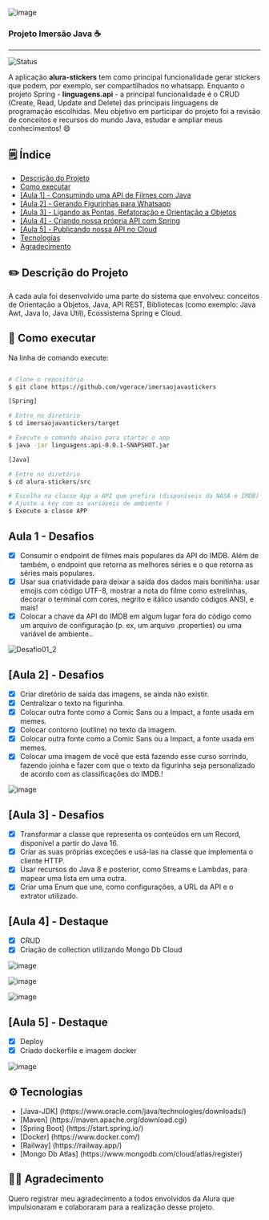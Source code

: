 ![image](https://user-images.githubusercontent.com/26327049/228422772-f199af9f-47c1-43db-a73a-308637ace0f7.png)

<h3> Projeto Imersão Java ☕ </h3>

---

![Status](https://img.shields.io/static/v1?label=STATUS&message=FINALIZADO&color=GREEN&style=for-the-badge)



<p>A aplicação <b>alura-stickers</b> tem como principal funcionalidade gerar stickers que podem, por exemplo, ser compartilhados no whatsapp. Enquanto o projeto Spring - <b>linguagens.api</b> - a principal funcionalidade é o CRUD (Create, Read, Update and Delete) das principais linguagens de programação escolhidas. Meu objetivo em participar do projeto foi a revisão de conceitos e recursos do mundo Java, estudar e ampliar meus conhecimentos! 😄</p>


##  🗒️ Índice

* [Descrição do Projeto](#descricao-do-projeto)
* [Como executar](#como-executar)
* [[Aula 1] - Consumindo uma API de Filmes com Java](#aula-1)
* [[Aula 2] - Gerando Figurinhas para Whatsapp](#aula2)
* [[Aula 3] - Ligando as Pontas, Refatoração e Orientação a Objetos](#aula3)
* [[Aula 4] - Criando nossa própria API com Spring](#aula4)
* [[Aula 5] - Publicando nossa API no Cloud](#aula5)
* [Tecnologias](#tecnologias)
* [Agradecimento](#agradecimento)

 <h2>✏️ Descrição do Projeto</h2><a name = "descricao-do-projeto"></a>

<p>A cada aula foi desenvolvido uma parte do sistema que envolveu: conceitos de Orientação a Objetos, Java, API REST, Bibliotecas (como exemplo: Java Awt, Java Io, Java Util), Ecossistema Spring e Cloud.</p>

<h2> 🎯 Como executar </h2><a name = "como-executar"></a>

Na linha de comando execute:

```bash

# Clone o repositório
$ git clone https://github.com/vgerace/imersaojavastickers

[Spring]

# Entre no diretório
$ cd imersaojavastickers/target

# Execute o comando abaixo para startar o app
$ java -jar linguagens.api-0.0.1-SNAPSHOT.jar

[Java]

# Entre no diretório
$ cd alura-stickers/src

# Escolha na classe App a API que prefira (disponíveis da NASA e IMDB)
# Ajuste a key com as variáveis de ambiente (
$ Execute a classe APP

```

<h2> Aula 1 - Desafios </h2><a name = "aula-1"></a>

- [x] Consumir o endpoint de filmes mais populares da API do IMDB. Além de também, o endpoint que retorna as melhores séries e o que retorna as séries mais populares.
- [x] Usar sua criatividade para deixar a saída dos dados mais bonitinha: usar emojis com código UTF-8, mostrar a nota do filme como estrelinhas, decorar o terminal com cores, negrito e itálico usando códigos ANSI, e mais!
- [x] Colocar a chave da API do IMDB em algum lugar fora do código como um arquivo de configuração (p. ex, um arquivo .properties) ou uma variável de ambiente..

![Desafio01_2](https://user-images.githubusercontent.com/26327049/229339838-b4e2d549-18b8-4002-8332-b32a9232c8e8.png)

<h2> [Aula 2] - Desafios </h2><a name = "aula2"></a>

- [x] Criar diretório de saída das imagens, se ainda não existir.
- [x] Centralizar o texto na figurinha.
- [x] Colocar outra fonte como a Comic Sans ou a Impact, a fonte usada em memes.
- [x] Colocar contorno (outline) no texto da imagem.
- [x] Colocar outra fonte como a Comic Sans ou a Impact, a fonte usada em memes.
- [x] Colocar uma imagem de você que está fazendo esse curso sorrindo, fazendo joinha e fazer com que o texto da figurinha seja personalizado de acordo com as classificações do IMDB.!

![image](https://user-images.githubusercontent.com/26327049/229340377-bb05a7a0-41d7-4268-942e-008f3956ad65.png)

<h2> [Aula 3] - Desafios </h2><a name = "aula3"></a>

- [x] Transformar a classe que representa os conteúdos em um Record, disponível a partir do Java 16.
- [x] Criar as suas próprias exceções e usá-las na classe que implementa o cliente HTTP.
- [x] Usar recursos do Java 8 e posterior, como Streams e Lambdas, para mapear uma lista em uma outra. 
- [x] Criar uma Enum que une, como configurações, a URL da API e o extrator utilizado.

<h2> [Aula 4] - Destaque </h2><a name = "aula4"></a>

- [x] CRUD
- [x] Criação de collection utilizando Mongo Db Cloud

![image](https://user-images.githubusercontent.com/26327049/229343506-f8aca9db-d172-4abb-8c54-23a19a6a464a.png)

![image](https://user-images.githubusercontent.com/26327049/229343617-fcdbef4d-2e47-4439-ab1c-47b237b64c3a.png)

![image](https://user-images.githubusercontent.com/26327049/229342936-6336121c-db4d-44d0-bf75-f04471271e58.png)


<h2> [Aula 5] - Destaque </h2><a name = "aula5"></a>

- [x] Deploy
- [x] Criado dockerfile e imagem docker

![image](https://user-images.githubusercontent.com/26327049/229342859-a5039e84-2b89-4110-b882-eca5e1618756.png)



<h2>⚙️ Tecnologias</h2><a name = "tecnologias"></a>
<ul>
<li>[Java-JDK] (https://www.oracle.com/java/technologies/downloads/)</li>
<li>[Maven] (https://maven.apache.org/download.cgi)</li>
<li>[Spring Boot] (https://start.spring.io/)</li>
<li>[Docker] (https://www.docker.com/)</li>
<li>[Railway] (https://railway.app/)</li>
<li>[Mongo Db Atlas] (https://www.mongodb.com/cloud/atlas/register)</li>
</ul>

<h2>👏🏾 Agradecimento</h2><a name = "agradecimento"></a>
<p> Quero registrar meu agradecimento a todos envolvidos da Alura que impulsionaram e colaboraram para a realização desse projeto.</p>

